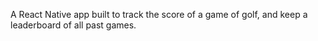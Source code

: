 A React Native app built to track the score of a game of golf, and keep a leaderboard of all past games. 
